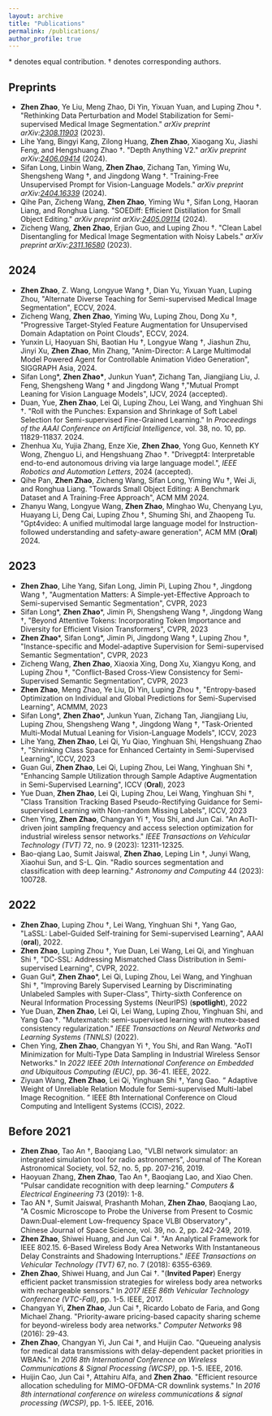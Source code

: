 ```yaml
---
layout: archive
title: "Publications"
permalink: /publications/
author_profile: true
---
```


\* denotes equal contribution.  $\dagger$ denotes corresponding authors.

## Preprints
- **Zhen Zhao**, Ye Liu, Meng Zhao, Di Yin, Yixuan Yuan, and Luping Zhou  $\dagger$. "Rethinking Data Perturbation and Model Stabilization for Semi-supervised Medical Image Segmentation." *arXiv preprint arXiv:[2308.11903](https://arxiv.org/abs/2308.11903)* (2023).
- Lihe Yang, Bingyi Kang, Zilong Huang, **Zhen Zhao**, Xiaogang Xu, Jiashi Feng, and Hengshuang Zhao $\dagger$. "Depth Anything V2." *arXiv preprint arXiv:[2406.09414](https://arxiv.org/abs/2406.09414)* (2024).
- Sifan Long, Linbin Wang, **Zhen Zhao**, Zichang Tan, Yiming Wu, Shengsheng Wang $\dagger$, and Jingdong Wang $\dagger$. "Training-Free Unsupervised Prompt for Vision-Language Models." *arXiv preprint arXiv:[2404.16339](https://arxiv.org/abs/2404.16339)* (2024).
- Qihe Pan, Zicheng Wang, **Zhen Zhao**, Yiming Wu $\dagger$, Sifan Long, Haoran Liang, and Ronghua Liang. "SOEDiff: Efficient Distillation for Small Object Editing." *arXiv preprint arXiv:[2405.09114](https://arxiv.org/abs/2405.09114)* (2024).
- Zicheng Wang, **Zhen Zhao**, Erjian Guo, and Luping Zhou $\dagger$. "Clean Label Disentangling for Medical Image Segmentation with Noisy Labels." *arXiv preprint arXiv:[2311.16580](https://arxiv.org/abs/2311.16580)* (2023).

## 2024

- **Zhen Zhao**, Z. Wang, Longyue Wang $\dagger$, Dian Yu, Yixuan Yuan, Luping Zhou, "Alternate Diverse Teaching for Semi-supervised Medical Image Segmentation", ECCV, 2024.
- Zicheng Wang, **Zhen Zhao**, Yiming Wu, Luping Zhou, Dong Xu $\dagger$, "Progressive Target-Styled Feature Augmentation for Unsupervised Domain Adaptation on Point Clouds", ECCV, 2024.
- Yunxin Li, Haoyuan Shi, Baotian Hu $\dagger$, Longyue Wang $\dagger$, Jiashun Zhu, Jinyi Xu, **Zhen Zhao**, Min Zhang, "Anim-Director: A Large Multimodal Model Powered Agent for Controllable Animation Video Generation", SIGGRAPH Asia, 2024.
- Sifan Long\*, **Zhen Zhao\***, Junkun Yuan*, Zichang Tan, Jiangjiang Liu, J. Feng, Shengsheng Wang $\dagger$ and Jingdong Wang $\dagger$,"Mutual Prompt Leaning for Vision Language Models", IJCV, 2024 (accepted).
- Duan, Yue, **Zhen Zhao**, Lei Qi, Luping Zhou, Lei Wang, and Yinghuan Shi $\dagger$. "Roll with the Punches: Expansion and Shrinkage of Soft Label Selection for Semi-supervised Fine-Grained Learning." In *Proceedings of the AAAI Conference on Artificial Intelligence*, vol. 38, no. 10, pp. 11829-11837. 2024.
- Zhenhua Xu, Yujia Zhang, Enze Xie, **Zhen Zhao**, Yong Guo, Kenneth KY Wong, Zhenguo Li, and Hengshuang Zhao $\dagger$. "Drivegpt4: Interpretable end-to-end autonomous driving via large language model.",  *IEEE Robotics and Automation Letters*, 2024 (accepted).
- Qihe Pan, **Zhen Zhao**, Zicheng Wang, Sifan Long, Yiming Wu $\dagger$, Wei Ji, and Ronghua Liang. "Towards Small Object Editing: A Benchmark Dataset and A Training-Free Approach", ACM MM 2024.
- Zhanyu Wang, Longyue Wang, **Zhen Zhao**, Minghao Wu, Chenyang Lyu, Huayang Li, Deng Cai, Luping Zhou $\dagger$, Shuming Shi, and Zhaopeng Tu. "Gpt4video: A unified multimodal large language model for lnstruction-followed understanding and safety-aware generation", ACM MM (**Oral**) 2024.

## 2023

- **Zhen Zhao**, Lihe Yang, Sifan Long, Jimin Pi, Luping Zhou $\dagger$, Jingdong Wang $\dagger$, "Augmentation Matters: A Simple-yet-Effective Approach to Semi-supervised Semantic Segmentation", CVPR, 2023
- Sifan Long*,  **Zhen Zhao**\*, Jimin Pi, Shengsheng Wang $\dagger$, Jingdong Wang $\dagger$, "Beyond Attentive Tokens: Incorporating Token Importance and Diversity for Efficient Vision Transformers", CVPR, 2023
- **Zhen Zhao**\*, Sifan Long*, Jimin Pi, Jingdong Wang $\dagger$, Luping Zhou $\dagger$, "Instance-specific and Model-adaptive Supervision for Semi-supervised Semantic Segmentation", CVPR, 2023
- Zicheng Wang, **Zhen Zhao**, Xiaoxia Xing, Dong Xu, Xiangyu Kong, and Luping Zhou $\dagger$, "Conflict-Based Cross-View Consistency for Semi-Supervised Semantic Segmentation", CVPR, 2023
- **Zhen Zhao**, Meng Zhao, Ye Liu, Di Yin, Luping Zhou $\dagger$, "Entropy-based Optimization on Individual and Global Predictions for Semi-Supervised Learning", ACMMM, 2023
- Sifan Long*,  **Zhen Zhao**\*,  Junkun Yuan, Zichang Tan,  Jiangjiang Liu, Luping Zhou, Shengsheng Wang $\dagger$, Jingdong Wang $\dagger$, "Task-Oriented Multi-Modal Mutual Leaning for Vision-Language Models", ICCV, 2023
- Lihe Yang, **Zhen Zhao**, Lei Qi, Yu Qiao, Yinghuan Shi, Hengshuang Zhao $\dagger$, "Shrinking Class Space for Enhanced Certainty in Semi-Supervised Learning", ICCV, 2023
- Guan Gui, **Zhen Zhao**, Lei Qi, Luping Zhou, Lei Wang, Yinghuan Shi $\dagger$, "Enhancing Sample Utilization through Sample Adaptive Augmentation in Semi-Supervised Learning", ICCV (**Oral**), 2023 
- Yue Duan, **Zhen Zhao**, Lei Qi, Luping Zhou, Lei Wang, Yinghuan Shi $\dagger$, "Class Transition Tracking Based Pseudo-Rectifying Guidance for Semi-supervised Learning with Non-random Missing Labels", ICCV, 2023
- Chen Ying, **Zhen Zhao**, Changyan Yi $\dagger$, You Shi, and Jun Cai. "An AoTI-driven joint sampling frequency and access selection optimization for industrial wireless sensor networks." *IEEE Transactions on Vehicular Technology (TVT)* 72, no. 9 (2023): 12311-12325.
- Bao-qiang Lao, Sumit Jaiswal, **Zhen Zhao**, Leping Lin $\dagger$, Junyi Wang, Xiaohui Sun, and S-L. Qin. "Radio sources segmentation and classification with deep learning." *Astronomy and Computing* 44 (2023): 100728.



## 2022

- **Zhen Zhao**, Luping Zhou $\dagger$, Lei Wang, Yinghuan Shi $\dagger$, Yang Gao, "LaSSL: Label-Guided Self-training for Semi-supervised Learning", AAAI (**oral**), 2022.
- **Zhen Zhao**, Luping Zhou $\dagger$, Yue Duan, Lei Wang, Lei Qi, and Yinghuan Shi $\dagger$, "DC-SSL: Addressing Mismatched Class Distribution in Semi-supervised Learning", CVPR, 2022.
- Guan Gui*, **Zhen Zhao**\*, Lei Qi, Luping Zhou, Lei Wang, and Yinghuan Shi $\dagger$, "Improving Barely Supervised Learning by Discriminating Unlabeled Samples with Super-Class", Thirty-sixth Conference on Neural Information Processing Systems (NeurIPS) (**spotlight**), 2022
- Yue Duan, **Zhen Zhao**, Lei Qi, Lei Wang, Luping Zhou, Yinghuan Shi, and Yang Gao $\dagger$. "Mutexmatch: semi-supervised learning with mutex-based consistency regularization." *IEEE Transactions on Neural Networks and Learning Systems (TNNLS)* (2022).
- Chen Ying, **Zhen Zhao**, Changyan Yi $\dagger$, You Shi, and Ran Wang. "AoTI Minimization for Multi-Type Data Sampling in Industrial Wireless Sensor Networks." In *2022 IEEE 20th International Conference on Embedded and Ubiquitous Computing (EUC)*, pp. 36-41. IEEE, 2022.
- Ziyuan Wang, **Zhen Zhao**, Lei Qi, Yinghuan Shi $\dagger$, Yang Gao. “ Adaptive Weight of Unreliable Relation Module for Semi-supervised Multi-label Image Recognition. ” IEEE 8th International Conference on Cloud Computing and Intelligent Systems (CCIS), 2022.



## Before 2021

- **Zhen Zhao**, Tao An $\dagger$, Baoqiang Lao, "VLBI network simulator: an integrated simulation tool for radio astronomers", Journal of The Korean Astronomical Society, vol. 52, no. 5, pp. 207-216, 2019.
- Haoyuan Zhang, **Zhen Zhao**, Tao An $\dagger$, Baoqiang Lao, and Xiao Chen. "Pulsar candidate recognition with deep learning." *Computers & Electrical Engineering* 73 (2019): 1-8.
- Tao AN $\dagger$, Sumit  Jaiswal, Prashanth  Mohan, **Zhen Zhao**,  Baoqiang Lao, "A Cosmic Microscope to Probe the Universe from Present to Cosmic Dawn:Dual-element Low-frequency Space VLBI Observatory"， Chinese Journal of Space Science, vol. 39, no. 2, pp. 242-249, 2019.
- **Zhen Zhao**, Shiwei Huang, and Jun Cai $\dagger$. "An Analytical Framework for IEEE 802.15. 6-Based Wireless Body Area Networks With Instantaneous Delay Constraints and Shadowing Interruptions." *IEEE Transactions on Vehicular Technology (TVT)* 67, no. 7 (2018): 6355-6369.
- **Zhen Zhao**, Shiwei Huang, and Jun Cai $\dagger$. "(**Invited Paper**) Energy efficient packet transmission strategies for wireless body area networks with rechargeable sensors." In *2017 IEEE 86th Vehicular Technology Conference (VTC-Fall)*, pp. 1-5. IEEE, 2017.
- Changyan Yi, **Zhen Zhao**, Jun Cai $\dagger$, Ricardo Lobato de Faria, and Gong Michael Zhang. "Priority-aware pricing-based capacity sharing scheme for beyond-wireless body area networks." *Computer Networks* 98 (2016): 29-43.
- **Zhen Zhao**,  Changyan Yi, Jun Cai $\dagger$, and Huijin Cao. "Queueing analysis for medical data transmissions with delay-dependent packet priorities in WBANs." In *2016 8th International Conference on Wireless Communications & Signal Processing (WCSP)*, pp. 1-5. IEEE, 2016.
- Huijin Cao, Jun Cai $\dagger$, Attahiru Alfa, and **Zhen Zhao**. "Efficient resource allocation scheduling for MIMO-OFDMA-CR downlink systems." In *2016 8th international conference on wireless communications & signal processing (WCSP)*, pp. 1-5. IEEE, 2016.

